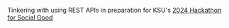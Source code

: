 Tinkering with using REST APIs in preparation for KSU's [2024 Hackathon for Social Good ](https://www.kennesaw.edu/ccse/events/hackathon/index.php)